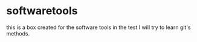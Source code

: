 # softwaretools
this is a box created for the software tools
in the test I will try to learn  git's methods.
